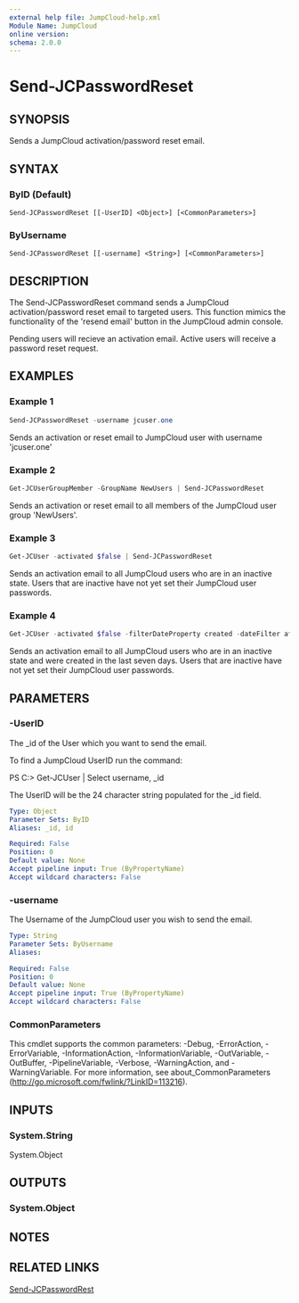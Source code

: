 ```yaml
---
external help file: JumpCloud-help.xml
Module Name: JumpCloud
online version:
schema: 2.0.0
---
```


# Send-JCPasswordReset

## SYNOPSIS

Sends a JumpCloud activation/password reset email. 

## SYNTAX

### ByID (Default)
```
Send-JCPasswordReset [[-UserID] <Object>] [<CommonParameters>]
```

### ByUsername
```
Send-JCPasswordReset [[-username] <String>] [<CommonParameters>]
```

## DESCRIPTION

The Send-JCPasswordReset command sends a JumpCloud activation/password reset email to targeted users. This function mimics the functionality of the 'resend email' button in the JumpCloud admin console. 

Pending users will recieve an activation email. Active users will receive a password reset request.

## EXAMPLES

### Example 1
```powershell
Send-JCPasswordReset -username jcuser.one
```

Sends an activation or reset email to JumpCloud user with username 'jcuser.one'

### Example 2
```powershell
Get-JCUserGroupMember -GroupName NewUsers | Send-JCPasswordReset
```

Sends an activation or reset email to all members of the JumpCloud user group 'NewUsers'. 

### Example 3
```powershell
Get-JCUser -activated $false | Send-JCPasswordReset
```

Sends an activation email to all JumpCloud users who are in an inactive state. Users that are inactive have not yet set their JumpCloud user passwords.

### Example 4
```powershell
Get-JCUser -activated $false -filterDateProperty created -dateFilter after -date (Get-Date).AddDays(-7) -returnProperties username | Send-JCPasswordReset
```

Sends an activation email to all JumpCloud users who are in an inactive state and were created in the last seven days. Users that are inactive have not yet set their JumpCloud user passwords.

## PARAMETERS

### -UserID

The _id of the User which you want to send the email.

To find a JumpCloud UserID run the command:

PS C:\> Get-JCUser | Select username, _id

The UserID will be the 24 character string populated for the _id field.

```yaml
Type: Object
Parameter Sets: ByID
Aliases: _id, id

Required: False
Position: 0
Default value: None
Accept pipeline input: True (ByPropertyName)
Accept wildcard characters: False
```

### -username

The Username of the JumpCloud user you wish to send the email.


```yaml
Type: String
Parameter Sets: ByUsername
Aliases:

Required: False
Position: 0
Default value: None
Accept pipeline input: True (ByPropertyName)
Accept wildcard characters: False
```

### CommonParameters
This cmdlet supports the common parameters: -Debug, -ErrorAction, -ErrorVariable, -InformationAction, -InformationVariable, -OutVariable, -OutBuffer, -PipelineVariable, -Verbose, -WarningAction, and -WarningVariable. For more information, see about_CommonParameters (http://go.microsoft.com/fwlink/?LinkID=113216).

## INPUTS

### System.String
System.Object

## OUTPUTS

### System.Object

## NOTES

## RELATED LINKS

[Send-JCPasswordRest](https://github.com/TheJumpCloud/support/wiki/Send-JCPasswordReset)